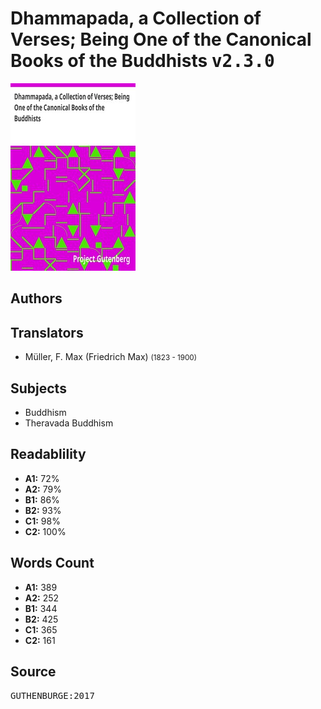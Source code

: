 # Dhammapada, a Collection of Verses; Being One of the Canonical Books of the Buddhists <kbd>v2.3.0</kbd>

![](./cover.medium.jpg "")

## Authors



## Translators


 - Müller, F. Max (Friedrich Max) <small>(1823 - 1900)</small>

## Subjects


 - Buddhism
 - Theravada Buddhism

## Readablility


 - **A1:** 72%
 - **A2:** 79%
 - **B1:** 86%
 - **B2:** 93%
 - **C1:** 98%
 - **C2:** 100%

## Words Count


 - **A1:** 389
 - **A2:** 252
 - **B1:** 344
 - **B2:** 425
 - **C1:** 365
 - **C2:** 161

## Source


<kbd>GUTHENBURGE:2017</kbd>
